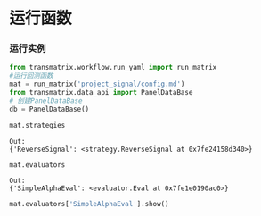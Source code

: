 # 运行函数
### 运行实例
```python
from transmatrix.workflow.run_yaml import run_matrix
#运行回测函数
mat = run_matrix('project_signal/config.md')
from transmatrix.data_api import PanelDataBase
# 创建PanelDataBase
db = PanelDataBase()
```

```python
mat.strategies
```
```
Out:
{'ReverseSignal': <strategy.ReverseSignal at 0x7fe24158d340>}
```
```python
mat.evaluators
```
```
Out:
{'SimpleAlphaEval': <evaluator.Eval at 0x7fe1e0190ac0>}
```
```python
mat.evaluators['SimpleAlphaEval'].show()
```
